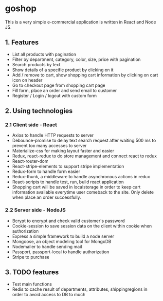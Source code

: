 # goshop

This is a very simple e-commercial application is written in React and Node JS.

## 1. Features
- List all products with pagination
- Filter by department, category, color, size, price with pagination
- Search products by text
- Show details of a specific product by clicking on it
- Add / remove to cart, show shopping cart information by clicking on cart icon on header
- Go to checkout page from shopping cart page
- Fill form, place an order and send email to customer
- Register / Login / logout with custom form

## 2. Using technologies
### 2.1 Client side - React
- Axios to handle HTTP requests to server
- Debounce-promise to delay text search request after waiting 500 ms to prevent too many accesses to server
- Materialize-css for making layout faster and easier
- Redux, react-redux to do store management and connect react to redux
- React-router-dom
- React-stripe-elements to support stripe implementation
- Redux-form to handle form easier
- Redux-thunk, a middleware to handle asynchronous actions in redux
- React-scripts to handle test, run, build react application
- Shopping cart will be saved in localstorage in order to keep cart information available everytime user comeback to the site. Only delete when place an order successfully.

### 2.2 Server side - NodeJS
- Bcrypt to encrypt and check valid customer's password
- Cookie-session to save session data on the client within cookie when authorization
- Express a simple framework to build a node server
- Mongoose, an object modeling tool for MongoDB
- Nodemailer to handle sending mail
- Passport, passport-local to handle authorization
- Stripe to purchase

## 3. TODO features
- Test main functions
- Redis to cache result of departments, attributes, shippingregions in order to avoid access to DB to much
